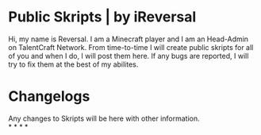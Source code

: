 # Public Skripts | by iReversal
  Hi, my name is Reversal. I am a Minecraft player and I am an Head-Admin on TalentCraft Network. From time-to-time I will create public skripts for all of you and when I do, I will post them here. If any bugs are reported, I will try to fix them at the best of my abilites. 
  
# Changelogs
  Any changes to Skripts will be here with other information.                                                                             
*
*
*
*
